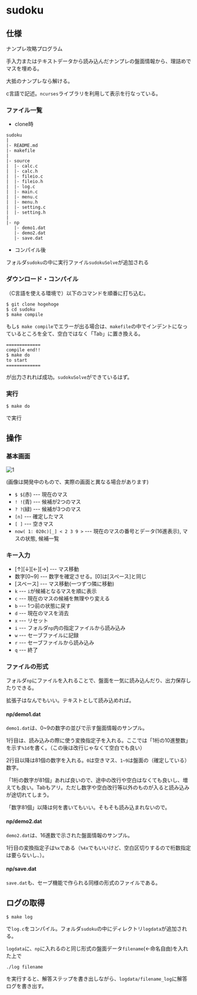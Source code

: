 # sudoku

## 仕様
ナンプレ攻略プログラム

手入力またはテキストデータから読み込んだナンプレの盤面情報から、理詰めでマスを埋める。

大抵のナンプレなら解ける。

c言語で記述。`ncurses`ライブラリを利用して表示を行なっている。

### ファイル一覧
+ clone時

```
sudoku
|
|- README.md
|- makefile
|
|- source
|  |- calc.c
|  |- calc.h
|  |- fileio.c
|  |- fileio.h
|  |- log.c
|  |- main.c
|  |- menu.c
|  |- menu.h
|  |- setting.c
|  |- setting.h
|
|- np
   |- demo1.dat
   |- demo2.dat
   |- save.dat
```

+ コンパイル後

フォルダ`sudoku`の中に実行ファイル`sudokuSolve`が追加される

### ダウンロード・コンパイル
（C言語を使える環境で）以下のコマンドを順番に打ち込む。
```
$ git clone hogehoge
$ cd sudoku 
$ make compile
```
もし`$ make compile`でエラーが出る場合は、`makefile`の中でインデントになっているところを全て、空白ではなく「Tab」に置き換える。

```
=============
compile end!!
$ make do
to start
=============
```
が出力されれば成功。`sudokuSolve`ができているはず。

### 実行
```
$ make do
```
で実行

## 操作

### 基本画面

![1](https://user-images.githubusercontent.com/54564869/77670596-57ee0300-6f7e-11ea-9edc-231b85dce186.png)

(画像は開発中のもので、実際の画面と異なる場合があります)

+ `$ $`(赤) --- 現在のマス
+ `! !`(青) --- 候補が2つのマス
+ `? ?`(緑) --- 候補が3つのマス
+ `[n]` --- 確定したマス
+ `[ ]` --- 空きマス
+ `now( 1: 020c)[_] < 2 3 9 >` --- 現在のマスの番号とデータ(16進表示), マスの状態, 候補一覧

### キー入力

+ [↑][↓][←][→] --- マス移動
+ 数字[0~9] --- 数字を確定させる。[0]は[スペース]と同じ
+ [スペース] --- マス移動(一つずつ隣に移動)
+ `k` --- `i`が候補となるマスを順に表示
+ `c` --- 現在のマスの候補を無理やり変える
+ `b` --- 1つ前の状態に戻す
+ `d` --- 現在のマスを消去
+ `x` --- リセット
+ `i` --- フォルダ`np`内の指定ファイルから読み込み
+ `w` --- セーブファイルに記録
+ `r` --- セーブファイルから読み込み
+ `q` --- 終了

### ファイルの形式

フォルダ`np`にファイルを入れることで、盤面を一気に読み込んだり、出力保存したりできる。

拡張子はなんでもいい。テキストとして読み込めれば。

#### np/demo1.dat

`demo1.dat`は、0~9の数字の並びで示す盤面情報のサンプル。

1行目は、読み込みの際に使う変換指定子を入れる。ここでは「1桁の10進整数」を示す`%1d`を書く。（この後は改行じゃなくて空白でも良い）

2行目以降は81個の数字を入れる。`0`は空きマス、`1~9`は盤面の（確定している）数字。

「1桁の数字が81個」あれば良いので、途中の改行や空白はなくても良いし、増えても良い。Tabもアリ。ただし数字や空白改行等以外のものが入ると読み込みが途切れてしまう。

「数字81個」以降は何を書いてもいい。そもそも読み込まれないので。

#### np/demo2.dat

`demo2.dat`は、16進数で示された盤面情報のサンプル。

1行目の変換指定子は`%x`である（`%4x`でもいいけど、空白区切りするので桁数指定は要らないし、）。

#### np/save.dat

`save.dat`も、セーブ機能で作られる同様の形式のファイルである。

## ログの取得

```
$ make log
```
で`log.c`をコンパイル。フォルダ`sudoku`の中にディレクトリ`logdata`が追加される。

`logdata`に、`np`に入れるのと同じ形式の盤面データ`filename`(←命名自由)を入れた上で
```
./log filename
```
を実行すると、解答ステップを書き出しながら、`logdata/filename_log`に解答ログを書き出す。